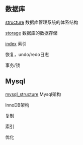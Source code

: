 ## 数据库

[structure](db_structure.md) 数据库管理系统的体系结构

[storage](db_storage.md) 数据库的数据存储

[index](db_index.md) 索引

恢复，undo/redo日志

事务/锁

## Mysql

[mysql_structure](mysql_structure.md) Mysql架构

InnoDB架构

复制

索引

优化

